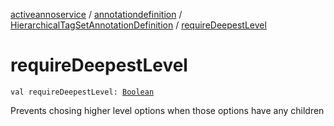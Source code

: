 [activeannoservice](../../index.md) / [annotationdefinition](../index.md) / [HierarchicalTagSetAnnotationDefinition](index.md) / [requireDeepestLevel](./require-deepest-level.md)

# requireDeepestLevel

`val requireDeepestLevel: `[`Boolean`](https://kotlinlang.org/api/latest/jvm/stdlib/kotlin/-boolean/index.html)

Prevents chosing higher level options when those options have any children

